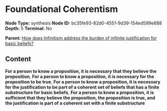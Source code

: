 # Foundational Coherentism

**Node Type:** synthesis
**Node ID:** bc35fe93-82d0-4551-9d39-154ed599e688
**Depth:** 5
**Terminal:** No

**Parent:** [How does Infinitism address the burden of infinite justification for basic beliefs?](how-does-infinitism-address-the-burden-of-infinite-justification-for-basic-beliefs-antithesis-fbb9947b-6ced-460c-8c27-e510861928e4.md)

## Content

**For a person to know a proposition, it is necessary that they believe the proposition**, **For a person to know a proposition, it is necessary for the proposition to be true**, **For a person to know a proposition, it is necessary for the justification to be part of a coherent set of beliefs that has a finite substructure for basic beliefs**, **For a person to know a proposition, it is sufficient that they believe the proposition, the proposition is true, and the justification is part of a coherent set with a finite substructure**
